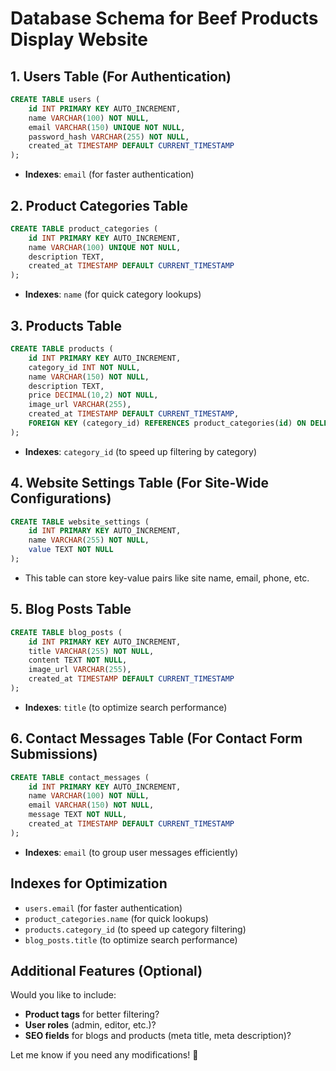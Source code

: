# Database Schema for Beef Products Display Website

## 1. Users Table (For Authentication)
```sql
CREATE TABLE users (
    id INT PRIMARY KEY AUTO_INCREMENT,
    name VARCHAR(100) NOT NULL,
    email VARCHAR(150) UNIQUE NOT NULL,
    password_hash VARCHAR(255) NOT NULL,
    created_at TIMESTAMP DEFAULT CURRENT_TIMESTAMP
);
```
- **Indexes**: `email` (for faster authentication)

## 2. Product Categories Table
```sql
CREATE TABLE product_categories (
    id INT PRIMARY KEY AUTO_INCREMENT,
    name VARCHAR(100) UNIQUE NOT NULL,
    description TEXT,
    created_at TIMESTAMP DEFAULT CURRENT_TIMESTAMP
);
```
- **Indexes**: `name` (for quick category lookups)

## 3. Products Table
```sql
CREATE TABLE products (
    id INT PRIMARY KEY AUTO_INCREMENT,
    category_id INT NOT NULL,
    name VARCHAR(150) NOT NULL,
    description TEXT,
    price DECIMAL(10,2) NOT NULL,
    image_url VARCHAR(255),
    created_at TIMESTAMP DEFAULT CURRENT_TIMESTAMP,
    FOREIGN KEY (category_id) REFERENCES product_categories(id) ON DELETE CASCADE
);
```
- **Indexes**: `category_id` (to speed up filtering by category)

## 4. Website Settings Table (For Site-Wide Configurations)
```sql
CREATE TABLE website_settings (
    id INT PRIMARY KEY AUTO_INCREMENT,
    name VARCHAR(255) NOT NULL,
    value TEXT NOT NULL
);
```
- This table can store key-value pairs like site name, email, phone, etc.

## 5. Blog Posts Table
```sql
CREATE TABLE blog_posts (
    id INT PRIMARY KEY AUTO_INCREMENT,
    title VARCHAR(255) NOT NULL,
    content TEXT NOT NULL,
    image_url VARCHAR(255),
    created_at TIMESTAMP DEFAULT CURRENT_TIMESTAMP
);
```
- **Indexes**: `title` (to optimize search performance)

## 6. Contact Messages Table (For Contact Form Submissions)
```sql
CREATE TABLE contact_messages (
    id INT PRIMARY KEY AUTO_INCREMENT,
    name VARCHAR(100) NOT NULL,
    email VARCHAR(150) NOT NULL,
    message TEXT NOT NULL,
    created_at TIMESTAMP DEFAULT CURRENT_TIMESTAMP
);
```
- **Indexes**: `email` (to group user messages efficiently)

## Indexes for Optimization
- `users.email` (for faster authentication)
- `product_categories.name` (for quick lookups)
- `products.category_id` (to speed up category filtering)
- `blog_posts.title` (to optimize search performance)

## Additional Features (Optional)
Would you like to include:
- **Product tags** for better filtering?
- **User roles** (admin, editor, etc.)?
- **SEO fields** for blogs and products (meta title, meta description)?

Let me know if you need any modifications! 🚀
